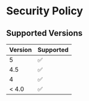# Security Policy

## Supported Versions


| Version | Supported          |
| ------- | ------------------ |
| 5       | :white_check_mark: |
| 4.5     | ✅                |
| 4       | :white_check_mark:|
| < 4.0   | ✅                |


